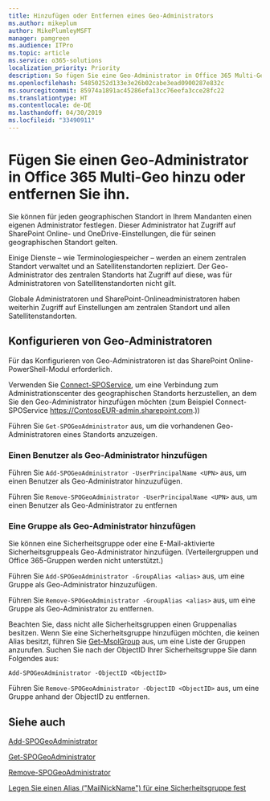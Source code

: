 ```yaml
---
title: Hinzufügen oder Entfernen eines Geo-Administrators
ms.author: mikeplum
author: MikePlumleyMSFT
manager: pamgreen
ms.audience: ITPro
ms.topic: article
ms.service: o365-solutions
localization_priority: Priority
description: So fügen Sie eine Geo-Administrator in Office 365 Multi-Geo hinzu oder entfernen ihn.
ms.openlocfilehash: 54850252d133e3e26b02cabe3ead0900287e832c
ms.sourcegitcommit: 85974a1891ac45286efa13cc76eefa3cce28fc22
ms.translationtype: HT
ms.contentlocale: de-DE
ms.lasthandoff: 04/30/2019
ms.locfileid: "33490911"
---
```

# <a name="add-or-remove-a-geo-administrator-in-office-365-multi-geo"></a>Fügen Sie einen Geo-Administrator in Office 365 Multi-Geo hinzu oder entfernen Sie ihn.

Sie können für jeden geographischen Standort in Ihrem Mandanten einen eigenen Administrator festlegen. Dieser Administrator hat Zugriff auf SharePoint Online- und OneDrive-Einstellungen, die für seinen geographischen Standort gelten.

Einige Dienste – wie Terminologiespeicher – werden an einem zentralen Standort verwaltet und an Satellitenstandorten repliziert. Der Geo-Administrator des zentralen Standorts hat Zugriff auf diese, was für Administratoren von Satellitenstandorten nicht gilt.

Globale Administratoren und SharePoint-Onlineadministratoren haben weiterhin Zugriff auf Einstellungen am zentralen Standort und allen Satellitenstandorten.

## <a name="configuring-geo-administrators"></a>Konfigurieren von Geo-Administratoren

Für das Konfigurieren von Geo-Administratoren ist das SharePoint Online-PowerShell-Modul erforderlich.

Verwenden Sie [Connect-SPOService](https://docs.microsoft.com/powershell/module/sharepoint-online/Connect-SPOService), um eine Verbindung zum Administrationscenter des geographischen Standorts herzustellen, an dem Sie den Geo-Administrator hinzufügen möchten (zum Beispiel Connect-SPOService https://ContosoEUR-admin.sharepoint.com.))

Führen Sie `Get-SPOGeoAdministrator` aus, um die vorhandenen Geo-Administratoren eines Standorts anzuzeigen.

### <a name="adding-a-user-as-a-geo-admin"></a>Einen Benutzer als Geo-Administrator hinzufügen

Führen Sie `Add-SPOGeoAdministrator -UserPrincipalName <UPN>` aus, um einen Benutzer als Geo-Administrator hinzuzufügen.

Führen Sie `Remove-SPOGeoAdministrator -UserPrincipalName <UPN>` aus, um einen Benutzer als Geo-Administrator zu entfernen

### <a name="adding-a-group-as-a-geo-admin"></a>Eine Gruppe als Geo-Administrator hinzufügen

Sie können eine Sicherheitsgruppe oder eine E-Mail-aktivierte Sicherheitsgruppeals Geo-Administrator hinzufügen. (Verteilergruppen und Office 365-Gruppen werden nicht unterstützt.)

Führen Sie `Add-SPOGeoAdministrator -GroupAlias <alias>` aus, um eine Gruppe als Geo-Administrator hinzuzufügen.

Führen Sie `Remove-SPOGeoAdministrator -GroupAlias <alias>` aus, um eine Gruppe als Geo-Administrator zu entfernen.

Beachten Sie, dass nicht alle Sicherheitsgruppen einen Gruppenalias besitzen. Wenn Sie eine Sicherheitsgruppe hinzufügen möchten, die keinen Alias besitzt, führen Sie [Get-MsolGroup](https://docs.microsoft.com/de-DE/powershell/module/msonline/get-msolgroup) aus, um eine Liste der Gruppen anzurufen. Suchen Sie nach der ObjectID Ihrer Sicherheitsgruppe Sie dann Folgendes aus:

`Add-SPOGeoAdministrator -ObjectID <ObjectID>`

Führen Sie `Remove-SPOGeoAdministrator -ObjectID <ObjectID>` aus, um eine Gruppe anhand der ObjectID zu entfernen.

## <a name="see-also"></a>Siehe auch

[Add-SPOGeoAdministrator](https://docs.microsoft.com/powershell/module/sharepoint-online/add-spogeoadministrator)

[Get-SPOGeoAdministrator](https://docs.microsoft.com/powershell/module/sharepoint-online/get-spogeoadministrator)

[Remove-SPOGeoAdministrator](https://docs.microsoft.com/powershell/module/sharepoint-online/remove-spogeoadministrator)

[Legen Sie einen Alias ("MailNickName") für eine Sicherheitsgruppe fest](https://docs.microsoft.com/de-DE/powershell/module/azuread/set-azureadgroup)